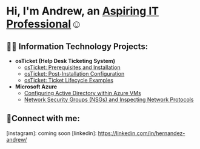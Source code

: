 <h1>Hi, I'm Andrew, an <a href="https://linkedin.com/in/hernandez-andrew/">Aspiring IT Professional</a>☺</h1>

<h2>👨‍💻 Information Technology Projects:</h2>

- <b>osTicket (Help Desk Ticketing System)</b>
  - [osTicket: Prerequisites and Installation](https://github.com/AH1791/osticket-prereqs)
  - [osTicket: Post-Installation Configuration](https://github.com/AH1791/post-install-config)
  - [osTicket: Ticket Lifecycle Examples](https://github.com/AH1791/ticket-lifecycle)
- <b>Microsoft Azure</b>
  - [Configuring Active Directory within Azure VMs](https://github.com/AH1791/configure-ad)
  - [Network Security Groups (NSGs) and Inspecting Network Protocols](https://github.com/AH1791/azure-network-protocols)

<h2>🤳Connect with me:</h2>


[instagram]: coming soon
[linkedin]: https://linkedin.com/in/hernandez-andrew/
